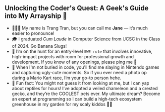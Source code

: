 ## Unlocking the Coder's Quest: A Geek's Guide into My Arrayship 👋

- 👩🏻‍💻 My name is Trang Tran, but you can call me **Jane** — it’s much easier to pronounce!
- 🎓 I graduated *Cum Laude* in Computer Science from UCSC in the Class of 2024. Go Banana Slugs!
- 🔎 I’m on the hunt for an entry-level ```SWE role``` that involves innovative, high-impact projects with room for professional growth and development. If you know of any openings, please ping me 🥺
- 👾 When I'm not buried in code, you'll find me slaying in Nintendo games and capturing ugly-cute moments. So if you ever need a photo op during a Mario Kart race, I’m your go-to person hehe.
- 🦎 Fun fact: You might not guess it from looking at me, but I can yap about reptiles for hours! I’ve adopted a veiled chameleon and a crested gecko, and they’re the COOLEST pets ever. My ultimate dream? Become an expert at programming so I can build a high-tech ecosystem greenhouse in my garden for my scaly kiddos 🫶🏼
